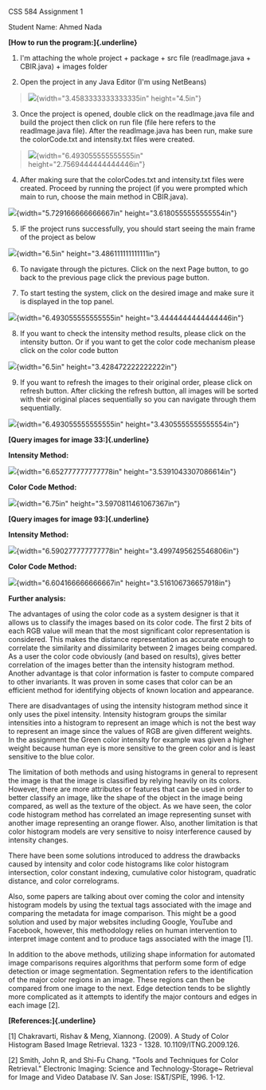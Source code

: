 CSS 584 Assignment 1

Student Name: Ahmed Nada

**[How to run the program:]{.underline}**

1.  I'm attaching the whole project + package + src file
    (readImage.java + CBIR.java) + images folder

2.  Open the project in any Java Editor (I'm using NetBeans)

> ![](./media/image1.png){width="3.4583333333333335in" height="4.5in"}

3.  Once the project is opened, double click on the readImage.java file
    and build the project then click on run file (file here refers to
    the readImage.java file). After the readImage.java has been run,
    make sure the colorCode.txt and intensity.txt files were created.

> ![](./media/image2.png){width="6.493055555555555in"
> height="2.7569444444444446in"}

4.  After making sure that the colorCodes.txt and intensity.txt files
    were created. Proceed by running the project (if you were prompted
    which main to run, choose the main method in CBIR.java).

![](./media/image3.png){width="5.729166666666667in"
height="3.6180555555555554in"}

5.  IF the project runs successfully, you should start seeing the main
    frame of the project as below

![](./media/image4.png){width="6.5in" height="3.486111111111111in"}

6.  To navigate through the pictures. Click on the next Page button, to
    go back to the previous page click the previous page button.

7.  To start testing the system, click on the desired image and make
    sure it is displayed in the top panel.

![](./media/image5.png){width="6.493055555555555in"
height="3.4444444444444446in"}

8.  If you want to check the intensity method results, please click on
    the intensity button. Or if you want to get the color code mechanism
    please click on the color code button

![](./media/image6.png){width="6.5in" height="3.428472222222222in"}

9.  If you want to refresh the images to their original order, please
    click on refresh button. After clicking the refresh button, all
    images will be sorted with their original places sequentially so you
    can navigate through them sequentially.

![](./media/image7.png){width="6.493055555555555in"
height="3.4305555555555554in"}

**[Query images for image 33:]{.underline}**

**Intensity Method:**

![](./media/image8.png){width="6.652777777777778in"
height="3.5391043307086614in"}

**Color Code Method:**

![](./media/image9.png){width="6.75in" height="3.5970811461067367in"}

**[Query images for image 93:]{.underline}**

**Intensity Method:**

![](./media/image10.png){width="6.590277777777778in"
height="3.4997495625546806in"}

**Color Code Method:**

![](./media/image11.png){width="6.604166666666667in"
height="3.516106736657918in"}

**Further analysis:**

The advantages of using the color code as a system designer is that it
allows us to classify the images based on its color code. The first 2
bits of each RGB value will mean that the most significant color
representation is considered. This makes the distance representation as
accurate enough to correlate the similarity and dissimilarity between 2
images being compared. As a user the color code obviously (and based on
results), gives better correlation of the images better than the
intensity histogram method. Another advantage is that color information
is faster to compute compared to other invariants. It was proven in some
cases that color can be an efficient method for identifying objects of
known location and appearance.

There are disadvantages of using the intensity histogram method since it
only uses the pixel intensity. Intensity histogram groups the similar
intensities into a histogram to represent an image which is not the best
way to represent an image since the values of RGB are given different
weights. In the assignment the Green color intensity for example was
given a higher weight because human eye is more sensitive to the green
color and is least sensitive to the blue color.

The limitation of both methods and using histograms in general to
represent the image is that the image is classified by relying heavily
on its colors. However, there are more attributes or features that can
be used in order to better classify an image, like the shape of the
object in the image being compared, as well as the texture of the
object. As we have seen, the color code histogram method has correlated
an image representing sunset with another image representing an orange
flower. Also, another limitation is that color histogram models are very
sensitive to noisy interference caused by intensity changes.

There have been some solutions introduced to address the drawbacks
caused by intensity and color code histograms like color histogram
intersection, color constant indexing, cumulative color histogram,
quadratic distance, and color correlograms.

Also, some papers are talking about over coming the color and intensity
histogram models by using the textual tags associated with the image and
comparing the metadata for image comparison. This might be a good
solution and used by major websites including Google, YouTube and
Facebook, however, this methodology relies on human intervention to
interpret image content and to produce tags associated with the image
\[1\].

In addition to the above methods, utilizing shape information for
automated image comparisons requires algorithms that perform some form
of edge detection or image segmentation. Segmentation refers to the
identification of the major color regions in an image. These regions can
then be compared from one image to the next. Edge detection tends to be
slightly more complicated as it attempts to identify the major contours
and edges in each image \[2\].

**[References:]{.underline}**

\[1\] Chakravarti, Rishav & Meng, Xiannong. (2009). A Study of Color
Histogram Based Image Retrieval. 1323 - 1328. 10.1109/ITNG.2009.126.

\[2\] Smith, John R, and Shi-Fu Chang. "Tools and Techniques for Color
Retrieval." Electronic Imaging: Science and Technology-Storage\~
Retrieval for Image and Video Database IV. San Jose: IS&T/SPIE, 1996.
1-12.
